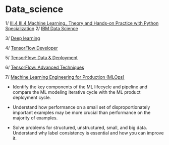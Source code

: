 # Data_science




1/ [III.4 III.4 Machine Learning_ Theory and Hands-on Practice with Python Specialization](https://github.com/vanthachvn80/data_science/tree/main/III.4%20Machine%20Learning_%20Theory%20and%20Hands-on%20Practice%20with%20Python%20Specialization)
2/ [IBM Data Science](https://github.com/vanthachvn80/data_science/tree/main/IBM%20Data%20Science)


3/ [Deep learning](https://github.com/vanthachvn80/data_science/tree/main/Deep%20Learning%20(DeepLearning_AI))


4/ [TensorFlow Developer](https://github.com/vanthachvn80/data_science/tree/main/TensorFlow%20Developer)



5/ [TensorFlow: Data & Deployment](https://github.com/vanthachvn80/data_science/tree/main/TensorFlow_Data%20and%20Deployment)


6/ [TensorFlow: Advanced Techniques](https://github.com/vanthachvn80/data_science/tree/main/TensorFlow_Advanced-Techniques)



7/ [Machine Learning Engineering for Production (MLOps)](https://github.com/vanthachvn80/data_science/tree/main/Machine%20Learning%20Engineering%20for%20Production%20(MLOps))

* Identify the key components of the ML lifecycle and pipeline and compare the ML modeling iterative cycle with the ML product deployment cycle.

* Understand how performance on a small set of disproportionately important examples may be more crucial than performance on the majority of examples.

* Solve problems for structured, unstructured, small, and big data. Understand why label consistency is essential and how you can improve it.

